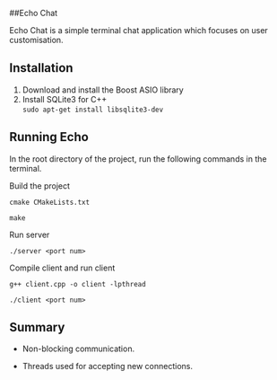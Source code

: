 ##Echo Chat

Echo Chat is a simple terminal chat application which focuses 
on user customisation. 
 
## Installation

1. Download and install the Boost ASIO library
2. Install SQLite3 for C++  
`sudo apt-get install libsqlite3-dev
`

## Running Echo

In the root directory of the project, run the following
commands in the terminal.

Build the project

`cmake CMakeLists.txt`

`make`

Run server 

`./server <port num> `

Compile client and run client 

`g++ client.cpp -o client -lpthread`

`./client <port num>`


## Summary
- Non-blocking communication.

- Threads used for accepting new connections.
